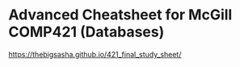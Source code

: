 # Advanced Cheatsheet for McGill COMP421 (Databases)

https://thebigsasha.github.io/421_final_study_sheet/
